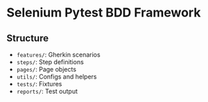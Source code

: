 # Selenium Pytest BDD Framework

## Structure
- `features/`: Gherkin scenarios
- `steps/`: Step definitions
- `pages/`: Page objects
- `utils/`: Configs and helpers
- `tests/`: Fixtures
- `reports/`: Test output

